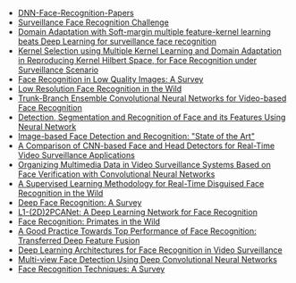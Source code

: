 - [DNN-Face-Recognition-Papers](https://github.com/L706077/DNN-Face-Recognition-Papers)
- [Surveillance Face Recognition Challenge](https://arxiv.org/pdf/1804.09691v6.pdf)
- [Domain Adaptation with Soft-margin multiple feature-kernel learning beats
Deep Learning for surveillance face recognition](https://arxiv.org/pdf/1610.01374v2.pdf)
- [Kernel Selection using Multiple Kernel Learning and Domain Adaptation in Reproducing Kernel Hilbert Space, for Face Recognition under Surveillance Scenario](https://arxiv.org/pdf/1610.00660v1.pdf)
- [Face Recognition in Low Quality Images: A Survey](https://arxiv.org/abs/1805.11519v2)
- [Low Resolution Face Recognition in the Wild](https://arxiv.org/pdf/1805.11529v1.pdf)
- [Trunk-Branch Ensemble Convolutional Neural Networks for Video-based Face Recognition](https://arxiv.org/pdf/1607.05427v2.pdf)
- [Detection, Segmentation and Recognition of Face and its Features Using Neural Network](https://arxiv.org/ftp/arxiv/papers/1701/1701.08259.pdf)
- [Image-based Face Detection and Recognition: "State of the Art"](https://arxiv.org/ftp/arxiv/papers/1302/1302.6379.pdf)
- [A Comparison of CNN-based Face and Head Detectors for Real-Time Video Surveillance Applications](https://arxiv.org/pdf/1809.03336v1.pdf)
- [Organizing Multimedia Data in Video Surveillance Systems Based on Face Verification with Convolutional Neural Networks](https://arxiv.org/pdf/1709.05675v1.pdf)
- [A Supervised Learning Methodology for Real-Time Disguised Face Recognition in the Wild](https://arxiv.org/pdf/1809.02875v1.pdf)
- [Deep Face Recognition: A Survey](https://arxiv.org/pdf/1804.06655v5.pdf)
- [L1-(2D)2PCANet: A Deep Learning Network for Face Recognition](https://arxiv.org/ftp/arxiv/papers/1805/1805.10476.pdf)
- [Face Recognition: Primates in the Wild](https://arxiv.org/pdf/1804.08790v1.pdf)
- [A Good Practice Towards Top Performance of Face Recognition: Transferred Deep Feature Fusion](https://arxiv.org/pdf/1704.00438v2.pdf)
- [Deep Learning Architectures for Face Recognition in Video Surveillance](https://arxiv.org/pdf/1802.09990v2.pdf)
- [Multi-view Face Detection Using Deep Convolutional Neural Networks](https://arxiv.org/pdf/1502.02766.pdf)
- [Face Recognition Techniques: A Survey](https://arxiv.org/abs/1803.07288v5)
